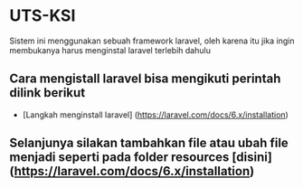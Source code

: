# UTS-KSI

Sistem ini menggunakan sebuah framework laravel, oleh karena itu jika ingin membukanya harus menginstal laravel terlebih dahulu

## Cara mengistall laravel bisa mengikuti perintah dilink berikut
* [Langkah menginstall laravel] (https://laravel.com/docs/6.x/installation)

## Selanjunya silakan tambahkan file atau ubah file menjadi seperti pada folder resources [disini] (https://laravel.com/docs/6.x/installation)
